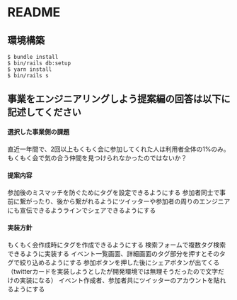 # README

## 環境構築
```
$ bundle install
$ bin/rails db:setup
$ yarn install
$ bin/rails s
```

## 事業をエンジニアリングしよう提案編の回答は以下に記述してください

#### 選択した事業側の課題
直近一年間で、2回以上もくもく会に参加してくれた人は利用者全体の1%のみ。もくもく会で気の合う仲間を見つけられなかったのではないか？

#### 提案内容
参加後のミスマッチを防ぐためにタグを設定できるようにする
参加者同士で事前に繋がったり、後から繋がれるようにツイッターや参加者の周りのエンジニアにも宣伝できるようラインでシェアできるようにする

#### 実装方針
もくもく会作成時にタグを作成できるようにする
検索フォームで複数タグ検索できるように実装する
イベント一覧画面、詳細画面のタグ部分を押すとそのタグで絞り込めるようにする
参加ボタンを押した後にシェアボタンが出てくる（twitterカードを実装しようとしたが開発環境では無理そうだったので文字だけの実装になる）
イベント作成者、参加者共にツイッターのアカウントを貼れるようにする